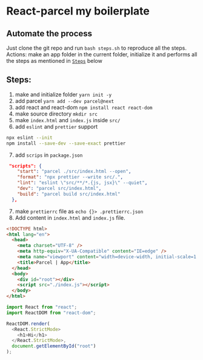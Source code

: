 # React-parcel my boilerplate

## Automate the process

Just clone the git repo and run `bash steps.sh` to reproduce all the steps.
Actions: 
make an app folder in the current folder, initialize it and performs all the steps as mentioned in [`Steps`](#steps) below

## Steps:

1. make and initialize folder `yarn init -y`
2. add parcel `yarn add --dev parcel@next`
3. add react and react-dom `npm install react react-dom`
4. make source directory `mkdir src`
5. make `index.html` and `index.js` inside `src/`
6. add `eslint` and `prettier` support

```bash
npx eslint --init
npm install --save-dev --save-exact prettier
```

7. add `scrips` in `package.json`

```json
 "scripts": {
    "start": "parcel ./src/index.html --open",
    "format": "npx prettier --write src/.",
    "lint": "eslint \"src/**/*.{js, jsx}\" --quiet",
    "dev": "parcel src/index.html",
    "build": "parcel build src/index.html"
  },
```

7. make `prettierrc` file as `echo {}> .prettierrc.json`
8. Add content in `index.html` and `index.js` file.

```html
<!DOCTYPE html>
<html lang="en">
  <head>
    <meta charset="UTF-8" />
    <meta http-equiv="X-UA-Compatible" content="IE=edge" />
    <meta name="viewport" content="width=device-width, initial-scale=1.0" />
    <title>Parcel | App</title>
  </head>
  <body>
    <div id="root"></div>
    <script src="./index.js"></script>
  </body>
</html>
```

```js
import React from "react";
import ReactDOM from "react-dom";

ReactDOM.render(
  <React.StrictMode>
    <h1>Hi</h1>
  </React.StrictMode>,
  document.getElementById("root")
);
```
